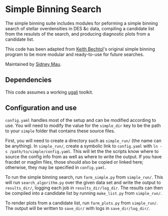 # Simple Binning Search 

The simple binning suite includes modules for peforming a simple binning search of stellar overdensities in DES &c data, compiling a candidate list from the resulsts of the search, and producing diagnostic plots from a candidate list.

This code has been adapted from [Keith Bechtol](https://github.com/bechtol)'s original simple binning program to be more modular and ready-to-use for future searches.

Maintained by [Sidney Mau](https://github.com/SidneyMau).

## Dependencies

<!--python
numpy
scipy
matplotlib
fitsio # I think
healpy # I think
ugali-->
This code assumes a working [ugali](https://github.com/DarkEnergySurvey/ugali) toolkit.

## Configuration and use

`config.yaml` handles most of the setup and can be modified according to use. You will need to modify the value for the `simple_dir` key to be the path to your `simple` folder that contains these source files.

First, you will need to create a directory such as `simple_run/` (the name can be anything). In `simple_run/`, create a symbolic link to `config.yaml` with `ln -s /path/to/simple/config.yaml`. This will let the the scripts know where to source the config info from as well as where to write the output. If you have fracdet or maglim files, those should also be copied or linked here; otherwise, they may be specified in `config.yaml`.

To run the simple binning search, run `farm_simple.py` from `simple_run/`. This will run `search_algorithm.py` over the given data set and write the output to `results_dir/`, logging each job in `results_dir/log_dir`. The results can then be compiled into a candidate list by running `make_list.py` from `simple_run/`.

To render plots from a candidate list, run `farm_plots.py` from `simple_run/`. The output will be written to `save_dir/` with logs in `save_dir/log_dir/`.

